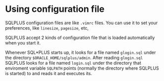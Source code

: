 # Using configuration file

SQLPLUS configuration files are like `.vimrc` files. You can use it to set your preferences, like `linesize`, `pagesize`, etc,

SQLPLUS accept 2 kinds of configuration file that is loaded automatically when you start it.

Whenever SQL*PLUS starts up, it looks for a file named `glogin.sql` under the directory `$ORACLE_HOME/sqlplus/admin`. 
After reading `glogin.sql` SQLPLUS looks for a file named `login.sql` under the directory that enviroment variable `SQLPATH` points (normally the directory where SQLPLUS is started) to and reads it and executes its.
